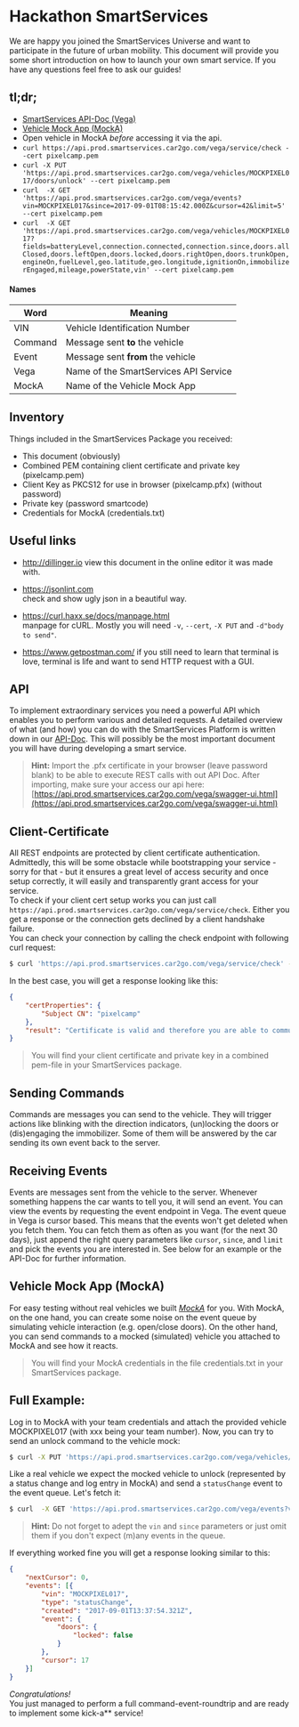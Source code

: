 # Hackathon SmartServices
We are happy you joined the SmartServices Universe and want to participate in the future of urban mobility. This document will provide you some short introduction on how to launch your own smart service. If you have any questions feel free to ask our guides!

## tl;dr;
* [SmartServices API-Doc (Vega)](https://www.prod.smartservices.car2go.com/vega/swagger-ui.html)
* [Vehicle Mock App (MockA)](https://www.prod.smartservices.car2go.com/mocka/)
* Open vehicle in MockA *before* accessing it via the api.
* `curl https://api.prod.smartservices.car2go.com/vega/service/check --cert pixelcamp.pem`
* `curl -X PUT 'https://api.prod.smartservices.car2go.com/vega/vehicles/MOCKPIXEL017/doors/unlock' --cert pixelcamp.pem`
* `curl  -X GET 'https://api.prod.smartservices.car2go.com/vega/events?vin=MOCKPIXEL017&since=2017-09-01T08:15:42.000Z&cursor=42&limit=5' --cert pixelcamp.pem`
* `curl  -X GET 'https://api.prod.smartservices.car2go.com/vega/vehicles/MOCKPIXEL017?fields=batteryLevel,connection.connected,connection.since,doors.allClosed,doors.leftOpen,doors.locked,doors.rightOpen,doors.trunkOpen,engineOn,fuelLevel,geo.latitude,geo.longitude,ignitionOn,immobilizerEngaged,mileage,powerState,vin' --cert pixelcamp.pem`

#### Names
| Word    | Meaning                               |
|---------|---------------------------------------|
| VIN     | Vehicle Identification Number         |
| Command | Message sent **to** the vehicle       |
| Event   | Message sent **from** the vehicle     |
| Vega    | Name of the SmartServices API Service |
| MockA   | Name of the Vehicle Mock App          |

## Inventory
Things included in the SmartServices Package you received:
* This document (obviously)
* Combined PEM containing client certificate and private key (pixelcamp.pem)
* Client Key as PKCS12 for use in browser (pixelcamp.pfx) (without password)
* Private key (password smartcode)
* Credentials for MockA (credentials.txt)

## Useful links
* http://dillinger.io
  view this document in the online editor it was made with.

* https://jsonlint.com  
  check and show ugly json in a beautiful way.

* https://curl.haxx.se/docs/manpage.html  
  manpage for cURL. Mostly you will need `-v`, `--cert`, `-X PUT` and `-d"body to send"`.  

* https://www.getpostman.com/ 
  if you still need to learn that terminal is love, terminal is life and want to send HTTP request with a GUI.  

## API
To implement extraordinary services you need a powerful API which enables you to perform various and detailed requests. A detailed overview of what (and how) you can do with the SmartServices Platform is written down in our [API-Doc](https://www.prod.smartservices.car2go.com/vega/swagger-ui.html). This will possibly be the most important document you will have during developing a smart service.
> **Hint:** Import the .pfx certificate in your browser (leave password blank) to be able to execute REST calls with out API Doc. After importing, make sure your access our api here: [https://api.prod.smartservices.car2go.com/vega/swagger-ui.html](https://api.prod.smartservices.car2go.com/vega/swagger-ui.html)

## Client-Certificate
All REST endpoints are protected by client certificate authentication. Admittedly, this will be some obstacle while bootstrapping your service - sorry for that - but it ensures a great level of access security and once setup correctly, it will easily and transparently grant access for your service.  
To check if your client cert setup works you can just call `https://api.prod.smartservices.car2go.com/vega/service/check`. Either you get a response or the connection gets declined by a client handshake failure.  
You can check your connection by calling the check endpoint with following curl request:
```sh
$ curl 'https://api.prod.smartservices.car2go.com/vega/service/check' --cert pixelcamp.pem
```
In the best case, you will get a response looking like this:
```json
{
	"certProperties": {
		"Subject CN": "pixelcamp"
	},
	"result": "Certificate is valid and therefore you are able to communicate with the server."
}
```

> You will find your client certificate and private key in a combined pem-file in your SmartServices package.

## Sending Commands
Commands are messages you can send to the vehicle. They will trigger actions like blinking with the direction indicators, (un)locking the doors or (dis)engaging the immobilizer. Some of them will be answered by the car sending its own event back to the server.

## Receiving Events
Events are messages sent from the vehicle to the server. Whenever something happens the car wants to tell you, it will send an event. You can view the events by requesting the event endpoint in Vega. The event queue in Vega is cursor based. This means that the events won't get deleted when you fetch them. You can fetch them as often as you want (for the next 30 days), just append the right query parameters like `cursor`, `since`, and `limit` and pick the events you are interested in. See below for an example or the API-Doc for further information.

## Vehicle Mock App (MockA)
For easy testing without real vehicles we built [*MockA*](https://www.prod.smartservices.car2go.com/mocka/) for you. With MockA, on the one hand, you can create some noise on the event queue by simulating vehicle interaction (e.g. open/close doors). On the other hand, you can send commands to a mocked (simulated) vehicle you attached to MockA and see how it reacts.  

> You will find your MockA credentials in the file credentials.txt in your SmartServices package.

## Full Example:
Log in to MockA with your team credentials and attach the provided vehicle MOCKPIXEL017 (with xxx being your team number). Now, you can try to send an unlock command to the vehicle mock:
```sh
$ curl -X PUT 'https://api.prod.smartservices.car2go.com/vega/vehicles/MOCKPIXEL017/doors/unlock' --cert pixelcamp.pem
```
Like a real vehicle we expect the mocked vehicle to unlock (represented by a status change and log entry in MockA) and send a `statusChange` event to the event queue. Let's fetch it:
```sh
$ curl  -X GET 'https://api.prod.smartservices.car2go.com/vega/events?vin=MOCKPIXEL017&since=2017-09-26T08:15:42.000Z' --cert pixelcamp.pem
```
> **Hint:** Do not forget to adept the `vin` and `since` parameters or just omit them if you don't expect (m)any events in the queue.

If everything worked fine you will get a response looking similar to this:
```json
{
	"nextCursor": 0,
	"events": [{
		"vin": "MOCKPIXEL017",
		"type": "statusChange",
		"created": "2017-09-01T13:37:54.321Z",
		"event": {
			"doors": {
				"locked": false
			}
		},
		"cursor": 17
	}]
}
```
*Congratulations!*  
You just managed to perform a full command-event-roundtrip and are ready to implement some kick-a** service!
